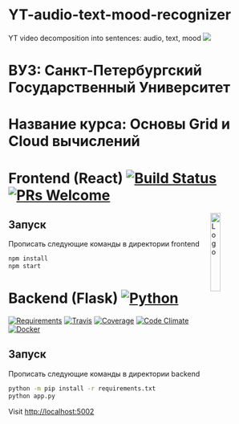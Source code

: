 # YT-audio-text-mood-recognizer
YT video decomposition into sentences: audio, text, mood
![](https://sun9-31.userapi.com/impg/C57IUoLU3-LPuI2Qc5JdMj0Yb-hGQeb7CNk39g/FjERCclENpA.jpg?size=1942x1100&quality=96&proxy=1&sign=b0b0934cd283206fd8a4e06021f166b1&type=album)

# ВУЗ: Санкт-Петербургский Государственный Университет
# Название курса: Основы Grid и Cloud вычислений

# Frontend (React) [![Build Status](https://dev.azure.com/facebook/create-react-app/_apis/build/status/facebook.create-react-app?branchName=master)](https://dev.azure.com/facebook/create-react-app/_build/latest?definitionId=1&branchName=master) [![PRs Welcome](https://img.shields.io/badge/PRs-welcome-green.svg)](https://github.com/facebook/create-react-app/blob/master/CONTRIBUTING.md)

<img alt="Logo" align="right" src="https://create-react-app.dev/img/logo.svg" width="20%" />

## Запуск
Прописать следующие команды в директории frontend
```sh
npm install
npm start
```

# Backend (Flask) [![Python](https://img.shields.io/badge/python-2.7%2C%203.5%2C%203.6--dev-blue.svg)]()
[![Requirements](https://requires.io/github/brennv/flask-app/requirements.svg?branch=master)](https://requires.io/github/brennv/flask-app/requirements/?branch=master)
[![Travis](https://travis-ci.org/brennv/flask-app.svg?branch=master)](https://travis-ci.org/brennv/flask-app)
[![Coverage](https://codecov.io/gh/brennv/flask-app/branch/master/graph/badge.svg)](https://codecov.io/gh/brennv/flask-app)
[![Code Climate](https://codeclimate.com/github/brennv/flask-app/badges/gpa.svg)](https://codeclimate.com/github/brennv/flask-app)
[![Docker](https://img.shields.io/docker/automated/jrottenberg/ffmpeg.svg?maxAge=2592000)]()

## Запуск
Прописать следующие команды в директории backend
```sh
python -m pip install -r requirements.txt
python app.py
```

Visit [http://localhost:5002](http://localhost:5002)
